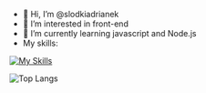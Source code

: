 - 👋 Hi, I’m @slodkiadrianek
- 👀 I’m interested in front-end
- 🌱 I’m currently learning javascript and Node.js
- My skills:
  
[![My Skills](https://skillicons.dev/icons?i=js,html,css)](https://skillicons.dev)

![Top Langs](https://github-readme-stats.vercel.app/api/top-langs/?username=anuraghazra&hide_progress=true)

<!---
slodkiadrianek/slodkiadrianek is a ✨ special ✨ repository because its `README.md` (this file) appears on your GitHub profile.
You can click the Preview link to take a look at your changes.
--->

